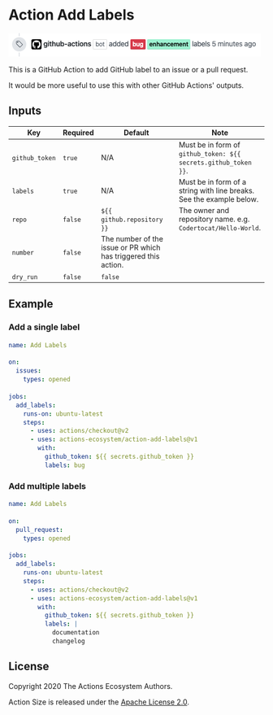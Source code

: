 # Action Add Labels

![screenshot](./docs/assets/screenshot.png)

This is a GitHub Action to add GitHub label to an issue or a pull request.

It would be more useful to use this with other GitHub Actions' outputs.

## Inputs

|      Key       | Required |                            Default                             |                                 Note                                 |
| -------------- | -------- | -------------------------------------------------------------- | -------------------------------------------------------------------- |
| `github_token` | `true`   | N/A                                                            | Must be in form of `github_token: ${{ secrets.github_token }}`.      |
| `labels`       | `true`   | N/A                                                            | Must be in form of a string with line breaks. See the example below. |
| `repo`         | `false`  | `${{ github.repository }}`                                     | The owner and repository name. e.g. `Codertocat/Hello-World`.        |
| `number`       | `false`  | The number of the issue or PR which has triggered this action. |                                                                      |
| `dry_run`      | `false`  | `false`                                                        |                                                                      |

## Example

### Add a single label

```yaml
name: Add Labels

on:
  issues:
    types: opened

jobs:
  add_labels:
    runs-on: ubuntu-latest
    steps:
      - uses: actions/checkout@v2
      - uses: actions-ecosystem/action-add-labels@v1
        with:
          github_token: ${{ secrets.github_token }}
          labels: bug
```

### Add multiple labels

```yaml
name: Add Labels

on:
  pull_request:
    types: opened

jobs:
  add_labels:
    runs-on: ubuntu-latest
    steps:
      - uses: actions/checkout@v2
      - uses: actions-ecosystem/action-add-labels@v1
        with:
          github_token: ${{ secrets.github_token }}
          labels: |
            documentation
            changelog
```

## License

Copyright 2020 The Actions Ecosystem Authors.

Action Size is released under the [Apache License 2.0](./LICENSE).
